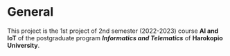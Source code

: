 # General

This project is the 1st project of 2nd semester (2022-2023) course **AI and IoT** of the postgraduate program **_Informatics and Telematics_** of **Harokopio University**.